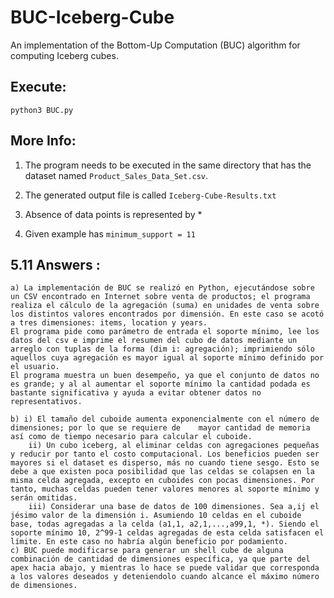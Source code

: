 # BUC-Iceberg-Cube
An implementation of the Bottom-Up Computation (BUC) algorithm for computing Iceberg cubes.

## Execute:
`python3 BUC.py`

## More Info:
1. The program needs to be executed in the same directory that has the dataset
named `Product_Sales_Data_Set.csv`.

2. The generated output file is called `Iceberg-Cube-Results.txt`

3. Absence of data points is represented by *

4. Given example has `minimum_support = 11`


## 5.11 Answers :
    a) La implementación de BUC se realizó en Python, ejecutándose sobre un CSV encontrado en Internet sobre venta de productos; el programa realiza el cálculo de la agregación (suma) en unidades de venta sobre los distintos valores encontrados por dimensión. En este caso se acotó a tres dimensiones: items, location y years.
    El programa pide como parámetro de entrada el soporte mínimo, lee los datos del csv e imprime el resumen del cubo de datos mediante un arreglo con tuplas de la forma (dim i: agregación); imprimiendo sólo aquellos cuya agregación es mayor igual al soporte mínimo definido por el usuario.
    El programa muestra un buen desempeño, ya que el conjunto de datos no es grande; y al al aumentar el soporte mínimo la cantidad podada es bastante significativa y ayuda a evitar obtener datos no representativos.

    b) i) El tamaño del cuboide aumenta exponencialmente con el número de dimensiones; por lo que se requiere de    mayor cantidad de memoria así como de tiempo necesario para calcular el cuboide.
        ii) Un cubo iceberg, al eliminar celdas con agregaciones pequeñas y reducir por tanto el costo computacional. Los beneficios pueden ser mayores si el dataset es disperso, más no cuando tiene sesgo. Esto se debe a que existen poca posibilidad que las celdas se colapsen en la misma celda agregada, excepto en cuboides con pocas dimensiones. Por tanto, muchas celdas pueden tener valores menores al soporte mínimo y serán omitidas.
        iii) Considerar una base de datos de 100 dimensiones. Sea a,ij el jésimo valor de la dimensión i. Asumiendo 10 celdas en el cuboide base, todas agregadas a la celda (a1,1, a2,1,...,a99,1, *). Siendo el soporte mínimo 10, 2^99-1 celdas agregadas de esta celda satisfacen el límite. En este caso no habría algún beneficio por podamiento.
    c) BUC puede modificarse para generar un shell cube de alguna combinación de cantidad de dimensiones específica, ya que parte del apex hacia abajo, y mientras lo hace se puede validar que corresponda a los valores deseados y deteniendolo cuando alcance el máximo número de dimensiones.
